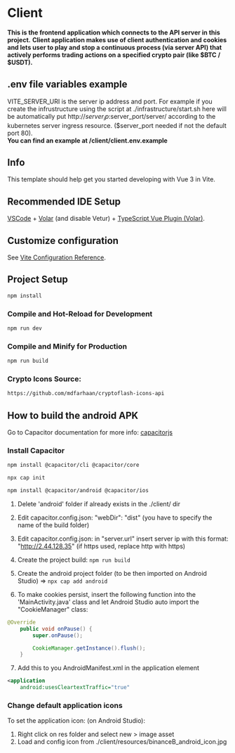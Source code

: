 # Client

**This is the frontend application which connects to the API server in this project.**
**Client application makes use of client authentication and cookies and lets user to play and stop a continuous process (via server API) that actively performs trading actions on a specified crypto pair (like $BTC / $USDT).**

## .env file variables example

VITE_SERVER_URI is the server ip address and port. For example if you create the infrustructure using the script at ./infrastructure/start.sh here will be automatically put http://$server_ip:$server_port/server/ according to the kubernetes server ingress resource. ($server_port needed if not the default port 80).\
**You can find an example at /client/client.env.example**

## Info

This template should help get you started developing with Vue 3 in Vite.

## Recommended IDE Setup

[VSCode](https://code.visualstudio.com/) + [Volar](https://marketplace.visualstudio.com/items?itemName=johnsoncodehk.volar) (and disable Vetur) + [TypeScript Vue Plugin (Volar)](https://marketplace.visualstudio.com/items?itemName=johnsoncodehk.vscode-typescript-vue-plugin).

## Customize configuration

See [Vite Configuration Reference](https://vitejs.dev/config/).

## Project Setup

```sh
npm install
```

### Compile and Hot-Reload for Development

```sh
npm run dev
```

### Compile and Minify for Production

```sh
npm run build
```

### Crypto Icons Source:

```sh
https://github.com/mdfarhaan/cryptoflash-icons-api
```

## How to build the android APK

Go to  Capacitor documentation for more info: [capacitorjs](https://capacitorjs.com/docs/config)

### Install Capacitor

```bash
npm install @capacitor/cli @capacitor/core

npx cap init

npm install @capacitor/android @capacitor/ios
```

1. Delete 'android' folder if already exists in the ./client/ dir
2. Edit capacitor.config.json: "webDir": "dist" (you have to specify the name of the build folder)
3. Edit capacitor.config.json: in "server.url" insert server ip with this format: "http://2.44.128.35" (if https used, replace http with https)
4. Create the project build: ```npm run build```
5. Create the android project folder (to be then imported on Android Studio) => ```npx cap add android```

6. To make cookies persist, insert the following function into the 'MainActivity.java' class and let Android Studio auto import the "CookieManager" class:

```java
@Override
    public void onPause() {
        super.onPause();

        CookieManager.getInstance().flush();
    }
```

7. Add this to you AndroidManifest.xml in the application element

```xml
<application
    android:usesCleartextTraffic="true"
```

### Change default application icons

To set the application icon: (on Android Studio):

1. Right click on res folder and select new > image asset
2. Load and config icon from ./client/resources/binanceB_android_icon.jpg
